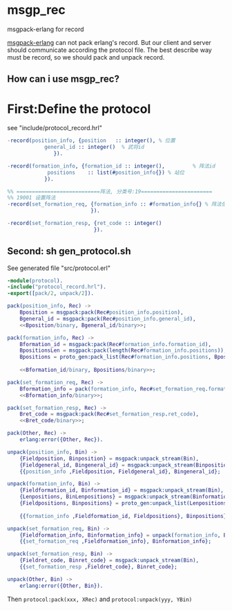 msgp_rec
========

msgpack-erlang for record


[msgpack-erlang](https://github.com/msgpack/msgpack-erlang) can not pack erlang's record.
But our client and server should communicate according the protocol file.
The best describe way must be record, so we should pack and unpack record.

How can i use msgp_rec?
-----------------------

# First:Define the protocol
see "include/protocol_record.hrl"
```erlang
-record(position_info, {position   :: integer(), % 位置
			general_id :: integer()  % 武将id
		       }).

-record(formation_info, {formation_id :: integer(),	        % 阵法id
			 positions    :: list(#position_info{})	% 站位
			}).

%% ===========================阵法, 分类号:19=======================
%% 19001 设置阵法
-record(set_formation_req, {formation_info :: #formation_info{}	% 阵法信息
                           }).

-record(set_formation_resp, {ret_code :: integer() 
                            }).
```

## Second: sh gen_protocol.sh
See generated file "src/protocol.erl"
```erlang
-module(protocol).
-include("protocol_record.hrl").
-export([pack/2, unpack/2]).

pack(position_info, Rec) ->
    Bposition = msgpack:pack(Rec#position_info.position),
    Bgeneral_id = msgpack:pack(Rec#position_info.general_id),
    <<Bposition/binary, Bgeneral_id/binary>>;

pack(formation_info, Rec) ->
    Bformation_id = msgpack:pack(Rec#formation_info.formation_id),
    BpositionsLen = msgpack:pack(length(Rec#formation_info.positions)),
    Bpositions = proto_gen:pack_list(Rec#formation_info.positions, BpositionsLen, {record,
                                                                                   position_info}),
    <<Bformation_id/binary, Bpositions/binary>>;

pack(set_formation_req, Rec) ->
    Bformation_info = pack(formation_info, Rec#set_formation_req.formation_info),
    <<Bformation_info/binary>>;

pack(set_formation_resp, Rec) ->
    Bret_code = msgpack:pack(Rec#set_formation_resp.ret_code),
    <<Bret_code/binary>>;

pack(Other, Rec) ->
    erlang:error({Other, Rec}).

unpack(position_info, Bin) ->
    {Fieldposition, Binposition} = msgpack:unpack_stream(Bin),
    {Fieldgeneral_id, Bingeneral_id} = msgpack:unpack_stream(Binposition),
    {{position_info ,Fieldposition, Fieldgeneral_id}, Bingeneral_id};

unpack(formation_info, Bin) ->
    {Fieldformation_id, Binformation_id} = msgpack:unpack_stream(Bin),
    {Lenpositions, BinLenpositions} = msgpack:unpack_stream(Binformation_id),
    {Fieldpositions, Binpositions} = proto_gen:unpack_list(Lenpositions, BinLenpositions, [], {record,
                                                                                               position_info}),
    {{formation_info ,Fieldformation_id, Fieldpositions}, Binpositions};

unpack(set_formation_req, Bin) ->
    {Fieldformation_info, Binformation_info} = unpack(formation_info, Bin),
    {{set_formation_req ,Fieldformation_info}, Binformation_info};

unpack(set_formation_resp, Bin) ->
    {Fieldret_code, Binret_code} = msgpack:unpack_stream(Bin),
    {{set_formation_resp ,Fieldret_code}, Binret_code};

unpack(Other, Bin) ->
    erlang:error({Other, Bin}).
```
Then `protocol:pack(xxx, XRec)` and `protocol:unpack(yyy, YBin)`


